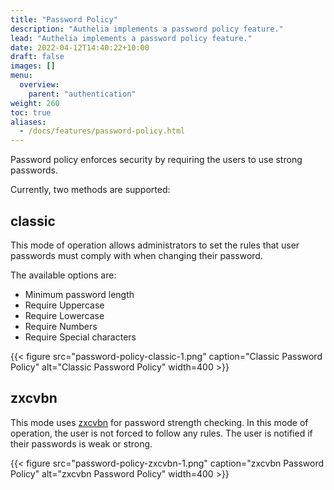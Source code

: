 ```yaml
---
title: "Password Policy"
description: "Authelia implements a password policy feature."
lead: "Authelia implements a password policy feature."
date: 2022-04-12T14:40:22+10:00
draft: false
images: []
menu:
  overview:
    parent: "authentication"
weight: 260
toc: true
aliases:
  - /docs/features/password-policy.html
---
```


Password policy enforces security by requiring the users to use strong passwords.

Currently, two methods are supported:

## classic

This mode of operation allows administrators to set the rules that user passwords must comply with when changing their
password.

The available options are:

* Minimum password length
* Require Uppercase
* Require Lowercase
* Require Numbers
* Require Special characters

{{< figure src="password-policy-classic-1.png" caption="Classic Password Policy" alt="Classic Password Policy" width=400 >}}

## zxcvbn

This mode uses [zxcvbn](https://github.com/dropbox/zxcvbn) for password strength checking. In this mode of operation,
the user is not forced to follow any rules. The user is notified if their passwords is weak or strong.

{{< figure src="password-policy-zxcvbn-1.png" caption="zxcvbn Password Policy" alt="zxcvbn Password Policy" width=400 >}}
